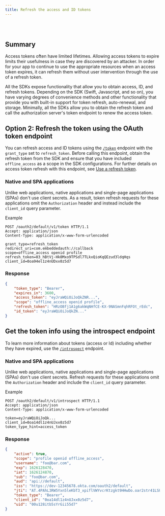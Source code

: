 ```yaml
---
title: Refresh the access and ID tokens
---
```

<div class="oie-embedded-sdk">

<ApiLifecycle access="ie" /><br>
<ApiLifecycle access="Limited GA" /><br>

<StackSelector class="cleaner-selector"/>

## Summary

Access tokens often have limited lifetimes. Allowing access
tokens to expire limits their usefulness in case they are discovered
by an attacker. In order for your app to continue to use the
appropriate resources when an access token expires, it can refresh
them without user intervention through the use of a refresh token.

All the SDKs expose functionality that allow you
to obtain access, ID, and refresh tokens. Depending on the SDK (Swift,
Javascript, and so on), you have varying degrees of convenience
methods and other functionality that provide you with built-in support
for token refresh, auto-renewal, and storage.  Minimally,
all the SDKs allow you to obtain the refresh token and call the authorization
server's token endpoint to renew the access token.

<StackSelector snippet="refreshusingthesdk" noSelector />

## Option 2: Refresh the token using the OAuth token endpoint

You can refresh access and ID tokens using the
[`/token`](https://developer.okta.com/docs/reference/api/oidc/#token)
endpoint with the `grant_type` set to `refresh_token`. Before calling this endpoint,
obtain the refresh token from the SDK and ensure that you have included
`offline_access` as a scope in the SDK configurations. For further details on
access token refresh with this endpoint, see
[Use a refresh token](/docs/guides/refresh-tokens/use-refresh-token/).

<StackSelector snippet="refreshendpointrequest" noSelector />

### Native and SPA applications

Unlike web applications, native applications and single-page applications (SPAs)
don't use client secrets. As a result, token refresh requests for these
applications omit the `Authorization` header and instead include the
`client_id` query parameter.

Example

```http
POST /oauth2/default/v1/token HTTP/1.1
Accept: application/json
Content-Type: application/x-www-form-urlencoded

grant_type=refresh_token
redirect_uri=com.embeddedauth://callback
scope=offline_access openid profile
refresh_token=03_hBtVj-Hk0Mxo9TPSdl7TLkxQioKqQEzud3ldqHqs
client_id=0oa94el1z4nUDxx0z5d7
```

### Response

```json
{
    "token_type": "Bearer",
    "expires_in": 3600,
    "access_token": "eyJraWQiOiJoQkZNR...",
    "scope": "offline_access openid profile",
    "refresh_token": "HRzOBfj1A1g6akWqNHfCE-KX-9NASmnFqhRFOt_rEdc",
    "id_token": "eyJraWQiOiJoQkZN..."
}
```

## Get the token info using the introspect endpoint

To learn more information about tokens (access or Id) including whether
they have expired, use the
[`/introspect`](https://developer.okta.com/docs/reference/api/oidc/#introspect)
endpoint.

<StackSelector snippet="introspectendpointrequest" noSelector />

### Native and SPA applications

Unlike web applications, native applications and single-page applications (SPAs)
don't use client secrets. Refresh requests for these applications omit the
`Authorization` header and include the `client_id` query parameter.

Example

```http
POST /oauth2/default/v1/introspect HTTP/1.1
Accept: application/json
Content-Type: application/x-www-form-urlencoded

token=eyJraWQiOiJoQk...
client_id=0oa14dl1z4nUJxx0z5d7
token_type_hint=access_token
```

### Response

```json
{
    "active": true,
    "scope": "profile openid offline_access",
    "username": "foo@bar.com",
    "exp": 1626128470,
    "iat": 1626124870,
    "sub": "foo@bar.com",
    "aud": "api://default",
    "iss": "https://dev-12345678.okta.com/oauth2/default",
    "jti": "AT.4PAhL3RW5Yxn5leKbT3_xpiflVWYvcrKtzgkt9HHwDo.oar2str41LSUbsgXb5d6",
    "token_type": "Bearer",
    "client_id": "0oa14dl1z4nUJxx0z5d7",
    "uid": "00u128itb5sYrGii55d7"
}
```

</div>
